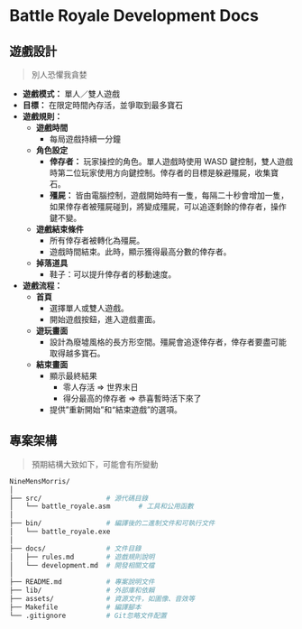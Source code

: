 # Battle Royale Development Docs

## 遊戲設計

> 別人恐懼我貪婪

- **遊戲模式：** 單人／雙人遊戲
- **目標：** 在限定時間內存活，並爭取到最多寶石
- **遊戲規則：**
  - **遊戲時間**
    - 每局遊戲持續一分鐘
  - **角色設定**
    - **倖存者：** 玩家操控的角色。單人遊戲時使用 WASD 鍵控制，雙人遊戲時第二位玩家使用方向鍵控制。倖存者的目標是躲避殭屍，收集寶石。
    - **殭屍：** 皆由電腦控制，遊戲開始時有一隻，每隔二十秒會增加一隻，如果倖存者被殭屍碰到，將變成殭屍，可以追逐剩餘的倖存者，操作鍵不變。
  - **遊戲結束條件**
    - 所有倖存者被轉化為殭屍。
    - 遊戲時間結束。此時，顯示獲得最高分數的倖存者。
  - **掉落道具**
    - 鞋子：可以提升倖存者的移動速度。
- **遊戲流程：**
  - **首頁**
    - 選擇單人或雙人遊戲。
    - 開始遊戲按鈕，進入遊戲畫面。
  - **遊玩畫面**
    - 設計為廢墟風格的長方形空間。殭屍會追逐倖存者，倖存者要盡可能取得越多寶石。
  - **結束畫面**
    - 顯示最終結果
      - 零人存活 ⇒ 世界末日
      - 得分最高的倖存者 ⇒ 恭喜暫時活下來了
    - 提供”重新開始”和“結束遊戲”的選項。

## 專案架構

> 預期結構大致如下，可能會有所變動

```bash
NineMensMorris/
│
├── src/                # 源代碼目錄
│   └── battle_royale.asm       # 工具和公用函數
│
├── bin/                # 編譯後的二進制文件和可執行文件
│   └── battle_royale.exe
│
├── docs/               # 文件目錄
│   ├── rules.md        # 遊戲規則說明
│   └── development.md  # 開發相關文檔
│
├── README.md           # 專案說明文件
├── lib/                # 外部庫和依賴
├── assets/             # 資源文件，如圖像、音效等
├── Makefile            # 編譯腳本
└── .gitignore          # Git忽略文件配置

```
